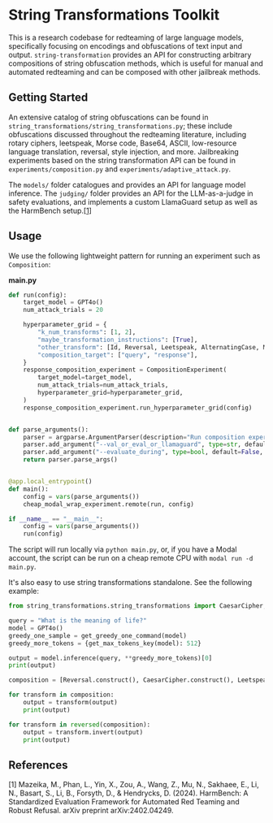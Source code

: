 # String Transformations Toolkit

This is a research codebase for redteaming of large language models, specifically focusing on encodings and obfuscations of text input and output. `string-transformation` provides an API for constructing arbitrary compositions of string obfuscation methods, which is useful for manual and automated redteaming and can be composed with other jailbreak methods.

## Getting Started
An extensive catalog of string obfuscations can be found in `string_transformations/string_transformations.py`; these include obfuscations discussed throughout the redteaming literature, including rotary ciphers, leetspeak, Morse code, Base64, ASCII, low-resource language translation, reversal, style injection, and more. Jailbreaking experiments based on the string transformation API can be found in `experiments/composition.py` and `experiments/adaptive_attack.py`.

The `models/` folder catalogues and provides an API for language model inference. The `judging/` folder provides an API for the LLM-as-a-judge in safety evaluations, and implements a custom LlamaGuard setup as well as the HarmBench setup.[[1]](#1)

## Usage
We use the following lightweight pattern for running an experiment such as `Composition`:

**main.py**
```python
def run(config):
    target_model = GPT4o()
    num_attack_trials = 20

    hyperparameter_grid = {
        "k_num_transforms": [1, 2],
        "maybe_transformation_instructions": [True],
        "other_transform": [Id, Reversal, Leetspeak, AlternatingCase, MorseCode, Binary, BaseN],
        "composition_target": ["query", "response"],
    }
    response_composition_experiment = CompositionExperiment(
        target_model=target_model,
        num_attack_trials=num_attack_trials,
        hyperparameter_grid=hyperparameter_grid,
    )
    response_composition_experiment.run_hyperparameter_grid(config)


def parse_arguments():
    parser = argparse.ArgumentParser(description="Run composition experiments with optional evaluation mode.")
    parser.add_argument("--val_or_eval_or_llamaguard", type=str, default="val", help="Specify the evaluation mode. 'val' = harmbench val classifier. 'eval' = harmbench official classifier. 'llamaguard' = Haize-Mistral with LlamaGuard prompt.")
    parser.add_argument("--evaluate_during", type=bool, default=False, help="Evaluate each hyperparameter setting as part of its run?")
    return parser.parse_args()


@app.local_entrypoint()
def main():
    config = vars(parse_arguments())
    cheap_modal_wrap_experiment.remote(run, config)

if __name__ == "__main__":
    config = vars(parse_arguments())
    run(config)
```

The script will run locally via `python main.py`, or, if you have a Modal account, the script can be run on a cheap remote CPU with `modal run -d main.py`.

It's also easy to use string transformations standalone. See the following example:
```python
from string_transformations.string_transformations import CaesarCipher, LatexMode, Leetspeak, Reversal

query = "What is the meaning of life?"
model = GPT4o()
greedy_one_sample = get_greedy_one_command(model)
greedy_more_tokens = {get_max_tokens_key(model): 512}

output = model.inference(query, **greedy_more_tokens)[0]
print(output)

composition = [Reversal.construct(), CaesarCipher.construct(), Leetspeak.construct(), LatexMode.construct(model.__class__)]

for transform in composition:
    output = transform(output)
    print(output)

for transform in reversed(composition):
    output = transform.invert(output)
    print(output)
```

## References
<a id="1">[1]</a>
Mazeika, M., Phan, L., Yin, X., Zou, A., Wang, Z., Mu, N., Sakhaee, E., Li, N., Basart, S., Li, B., Forsyth, D., & Hendrycks, D. (2024). HarmBench: A Standardized Evaluation Framework for Automated Red Teaming and Robust Refusal. arXiv preprint arXiv:2402.04249.
